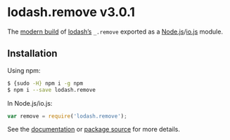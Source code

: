 # lodash.remove v3.0.1

The [modern build](https://github.com/lodash/lodash/wiki/Build-Differences) of [lodash’s](https://lodash.com/) `_.remove` exported as a [Node.js](http://nodejs.org/)/[io.js](https://iojs.org/) module.

## Installation

Using npm:

```bash
$ {sudo -H} npm i -g npm
$ npm i --save lodash.remove
```

In Node.js/io.js:

```js
var remove = require('lodash.remove');
```

See the [documentation](https://lodash.com/docs#remove) or [package source](https://github.com/lodash/lodash/blob/3.0.1-npm-packages/lodash.remove) for more details.
